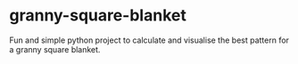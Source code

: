 # granny-square-blanket
Fun and simple python project to calculate and visualise the best pattern for a granny square blanket.
